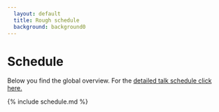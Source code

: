 ```yaml
---
  layout: default
  title: Rough schedule
  background: background0
---
```


# Schedule

Below you find the global overview. For the <a href="{{ site.schedule_url }}">detailed talk schedule click here.</a>

{% include schedule.md %}
